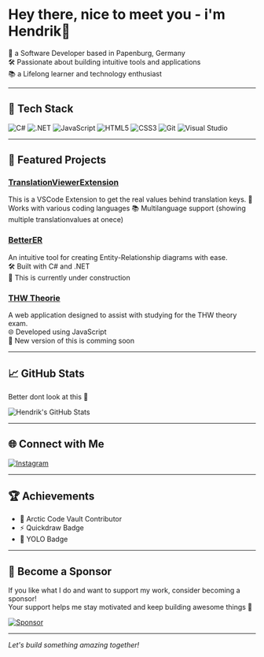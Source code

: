 <!-- ### Hey there, nice to meet you👋

I'm Hendrik, a fullstack software engineer from Papenburg, Germany!


<a href="https://github.com/anuraghazra/github-readme-stats">
  <img align="center" src="https://github-readme-stats.vercel.app/api?username=praktii&theme=dracula&hide_title=true&disable_animations=true&count_private=true" />
</a>

<a href="https://github.com/anuraghazra/convoychat">
  <img align="center" src="https://github-readme-stats.vercel.app/api/top-langs/?username=praktii&theme=dracula&layout=compact" />
</a> -->

<!-- Banner Image -->

# Hey there, nice to meet you - i'm Hendrik👋

🎯 a Software Developer based in Papenburg, Germany  
🛠️ Passionate about building intuitive tools and applications  
📚 a Lifelong learner and technology enthusiast

---

## 🧰 Tech Stack

![C#](https://img.shields.io/badge/C%23-239120?style=for-the-badge&logo=c-sharp&logoColor=white)
![.NET](https://img.shields.io/badge/.NET-512BD4?style=for-the-badge&logo=dotnet&logoColor=white)
![JavaScript](https://img.shields.io/badge/JavaScript-F7DF1E?style=for-the-badge&logo=javascript&logoColor=black)
![HTML5](https://img.shields.io/badge/HTML5-E34F26?style=for-the-badge&logo=html5&logoColor=white)
![CSS3](https://img.shields.io/badge/CSS3-1572B6?style=for-the-badge&logo=css3&logoColor=white)
![Git](https://img.shields.io/badge/Git-F05032?style=for-the-badge&logo=git&logoColor=white)
![Visual Studio](https://img.shields.io/badge/Visual%20Studio-5C2D91?style=for-the-badge&logo=visual-studio&logoColor=white)

---

## 🚀 Featured Projects

### [TranslationViewerExtension](https://github.com/praktii/TranslationViewerExtension)
This is a VSCode Extension to get the real values behind translation keys.
🤩 Works with various coding languages
📚 Multilanguage support (showing multiple translationvalues at onece)

### [BetterER](https://github.com/praktii/BetterER)
An intuitive tool for creating Entity-Relationship diagrams with ease.  
🛠️ Built with C# and .NET  
🚧 This is currently under construction

### [THW Theorie](https://github.com/praktii/thw-theorie)
A web application designed to assist with studying for the THW theory exam.  
🌐 Developed using JavaScript  
🚧 New version of this is comming soon

---

## 📈 GitHub Stats
Better dont look at this 🫣

![Hendrik's GitHub Stats](https://github-readme-stats.vercel.app/api?username=praktii&show_icons=true&theme=radical)

---

## 🌐 Connect with Me

[![Instagram](https://img.shields.io/badge/Instagram-%23E4405F.svg?style=for-the-badge&logo=Instagram&logoColor=white)](https://www.instagram.com/codinghendrik)

---

## 🏆 Achievements

- 🧊 Arctic Code Vault Contributor
- ⚡ Quickdraw Badge
- 🧠 YOLO Badge

---

## 💖 Become a Sponsor

If you like what I do and want to support my work, consider becoming a sponsor!  
Your support helps me stay motivated and keep building awesome things 🙌

[![Sponsor](https://img.shields.io/badge/Sponsor-%23ff69b4.svg?style=for-the-badge&logo=GitHub-Sponsors&logoColor=white)](https://github.com/sponsors/praktii)

---

*Let's build something amazing together!*
